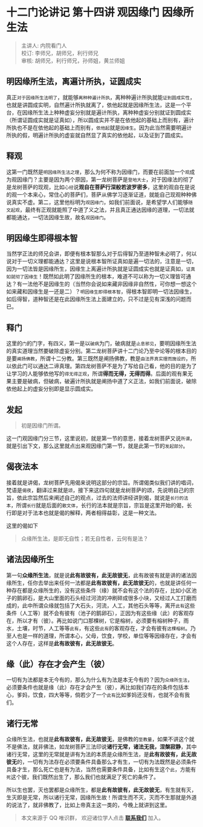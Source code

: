 # 十二门论讲记 第十四讲 观因缘门 因缘所生法

> 主讲人: 内院看门人 <br />
> 校订: 李师兄，胡师兄，利行师兄 <br />
> 审核: 胡师兄，利行师兄，孙师姐，黄兰师姐 <br />

## 明因缘所生法，离遍计所执，证圆成实

真正`对于因缘所生法明了`，就能够`离种种遍计所执`，离种种遍计所执就能`证到圆成实性`，也就是讲圆成实明，自然遍计所执就离了，依他起就是因缘所生法，这是一个平台，在因缘所生法上种种虚妄分别就是遍计所执，离种种虚妄分别就证到圆成实（所谓证圆成实就是证真如），所以圆成实并不是在依他起的基础上而别有，遍计所执也不是在依他起的基础上而别有，`依他起`就是`因缘生`。因为此当然需要明遍计所执的假，明遍计所执的虚妄就自然显了真实的依他起，以及证到了圆成实。

## 释观

这第一门既然是`明因缘所生法之理`，那么为何不称为因缘门，而要在前面加一个`观`成为观因缘门？主要是因为两个原因，第一龙树菩萨是`登地大士`，对于因缘法的彻了是龙树菩萨的现观，比如`心经`说**观自在菩萨行深般若波罗密多**，这里的观自在是说的观一个本来心，常住心的菩萨们，菩萨从佛学习逐渐证道，就能自己现观种种佛说真实不虚。第二，这里他标明为`观因缘门`，如我们前面说，是希望学人们能够`随文起观`，最终有正观就能照了中道了义之法，并且真正通达因缘的道理，一切法就都能通达，一切法因缘生故，故名`观因缘门`。

## 明因缘生即得根本智

当然学正法的师兄会讲，即便有根本智那么对于后得智乃至道种智未必明了，何以说对于一切义理都能通达？这里是说根本智所证真如是遍一切法的，注意是一切，因为一切法皆是因缘所生，因缘生上离遍计所执就是证圆成实也就是证真如，`证真如就彻了因缘生`！既然如此明了因缘所生的根本，难道不可以称为一切义理皆可通达？有一法他不是因缘生的（当然你会说如来藏非因缘非自然性，可你想一想这个如来藏和因缘生是一还是二）？`明因缘生即得根本智`，得根本智即明一切法因缘生，如后得智，道种智还是在此因缘所生法上面建立的，只不过是见有深浅的问题而已。

## 释门

这里的`门`的门字，有四义，第一是以`破病`为门，破病就是`止息邪见`，要明因缘所生法的真实道理当然要破除虚妄分别。第二龙树菩萨讲十二门论乃至中论等的根本目的是要`阐扬佛教`，所谓十二分教。第三既然是阐扬佛教，教是`由法界真实理而施设的`，所以依此门可以通达二谛真理。第四龙树菩萨不是为了写给自己看，他的目的是为了让学习的人能够依他写的`得无得正观`，所谓**得而无得，无得而得**。后面的观有果无果主要是破病，但破病，破遍计所执就是阐扬中道了义正法，如我们前面说，破除依他起上的虚妄分别即是显示圆成实。

## 发起

> 初是因缘门所谓。

这一门观因缘门分三节，这里说初，就是第一节的意思，接着龙树菩萨又说`所谓`，就是引出下文，那么这里就点出来观因缘门第一节，就是此第一节的`发起部分`。

## 偈夜法本

接着就是讲偈，龙树菩萨先用偈来说明这部分的宗旨。所谓偈类似我们讲的唱词，梵语是`偈夜`，翻译过来就是`颂`，接下来这四句就是龙树菩萨的颂，先说明自己的宗旨，依此宗旨然后来阐述自己的观点，过去的法师讲经讲到偈，就说是`长行的法本`，所谓`长行`就是后面的`散文体`，长行的法本就是宗旨，宗旨是这里开始的偈，长行即是对于法本也就是偈的解释，两者相得益彰，这是一种文法。

这里的偈如下

> 众缘所生法，是即无自性；若无自性者，云何有是法？

## 诸法因缘所生

第一句**众缘所生法**，就是说**此有故彼有，此无故彼无**，此有故彼有就是讲的诸法因缘所生，任你去举出来任何一法都是**此有故彼有，此无故彼无**的，也就是讲任何一种存在都是众缘所生的，没有这些条件（缘）就不会有这个法的存在，比如小区池子的鹅卵石，是大山里面的石头经过河流的冲刷碎成很多小块，又经过人工打磨而成的，此中所谓众缘就包括了大石头，河流，人工，其他石头等等，离开`此有`这些条件（人工等）就不会有彼有（池子的鹅卵石），正因为有这些缘（此）的客观存在，所以才有（彼）。再比如说门口那棵树，它是榕树，必须要有榕树种子，雨水，土壤，时节，人工等等`此有`，有这些`此有`的客观存在，才会有彼有`这棵榕树`。乃至人也是一样的道理，所谓本心，父母，饮食，学校，单位等等因缘存在，才会有这个人存在，这样是**此有故彼有，此无故彼无**。

## 缘（此）存在才会产生（彼）

一切有为法都是本无今有的，那么为什么有为法是本无今有的？因为`众缘所生法`，必须要条件也就是缘（此）存在才会产生（彼），再比如我们存在的条件包括本心，爹妈，饮食，四大等等，倘若少了一个`此有`比如爹妈还没有，也就不会有我们。

## 诸行无常

众缘所生法，也就是**此有故彼有，此无故彼无**，是佛教的`至教量`，如果不讲这个就不是佛法，就非佛法，如龙树菩萨三法印说**诸行无常，诸法无我，涅槃寂静**，其中诸行无常，这里的无常就是讲有为法的本质是众缘所生法，是**此有故彼有，此无故彼无**的，一切有为法存在必须要条件具备那么才有生，一切有为法既然是必须条件具备才生，那么死亡也是有为法，当然也需要条件具备，比如有生这个`此`，方能有`死`这个彼，我们既然出生了，那么我们也就满足了死亡的条件了。

所以生也罢，灭也罢都是众缘所生，都是**此有故彼有，此无故彼无**，有生就有灭，生灭即是无常，所以诸行无常，因缘所生故！所谓生而不灭，灭而不生那就是外道的说法了，就非佛教了，比如上帝真主这一类的，今晚上就讲到这里。

> 本文来源于 QQ 唯识群， 欢迎诸位学人点击 **[联系我们](https://mp.weixin.qq.com/s/lZCfWjmLjgNR165Tx4_bCQ)** 加入。
